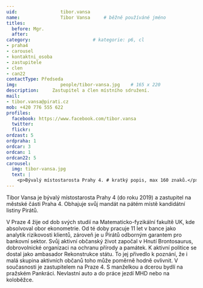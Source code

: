 ```yaml
---
uid:                tibor.vansa
name:               Tibor Vansa  	# běžně používáné jméno
titles:
  before: Mgr.
  after:
category:                       # kategorie: p6, cl
- praha4
- carousel
- kontaktni_osoba
- zastupitele
- clen
- can22
contactType: Předseda
img: 		        people/tibor-vansa.jpg    # 165 x 220
description:     Zastupitel a člen místního sdružení.
mail:
- tibor.vansa@pirati.cz
mob: +420 776 555 622				
profiles:
  facebook: https://www.facebook.com/tibor.vansa
  twitter: 
  flickr:
ordzast: 5
ordpraha: 1
ordcar: 3
ordcan: 1
ordcan22: 5
carousel:
  img: tibor-vansa.jpg
  text: |
    <p>Bývalý místostarosta Prahy 4. # kratký popis, max 160 znaků.</p>
---
```

Tibor Vansa je bývalý místostarosta Prahy 4 (do roku 2019) a zastupitel na městské části Praha 4. Obhajuje svůj mandát na pátém místě kandidátní listiny Pirátů.

V Praze 4 žije od dob svých studií na Matematicko-fyzikální fakultě UK, kde absolvoval obor ekonometrie. Od té doby pracuje 11 let v bance jako analytik rizikovosti klientů, zároveň je u Pirátů odborným garantem pro bankovní sektor. Svůj aktivní občanský život započal v Hnutí Brontosaurus, dobrovolnické organizaci na ochranu přírody a památek. K aktivní politice se dostal jako ambasador Rekonstrukce státu. To jej přivedlo k poznání, že i malá skupina aktivních občanů toho může poměrně hodně ovlivnit. V současnosti je zastupitelem na Praze 4. S manželkou a dcerou bydlí na pražském Pankráci. Nevlastní auto a do práce jezdí MHD nebo na koloběžce.

[brontosaurus]: http://brontosaurus.cz
[rozruch]: http://rozruch.brontosaurus.cz/
[velkyvuz]: http://www.velkyvuz.cz/web/
[rest]: http://www.rekonstrukcestatu.cz/cs
